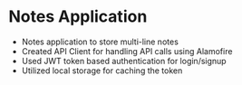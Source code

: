# Notes Application

- Notes application to store multi-line notes
- Created API Client for handling API calls using Alamofire
- Used JWT token based authentication for login/signup
- Utilized local storage for caching the token
